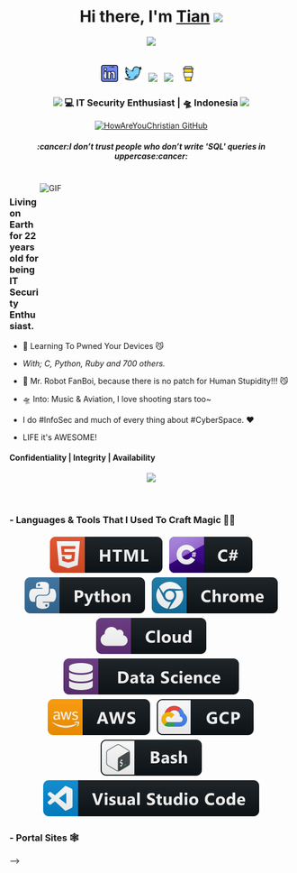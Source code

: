 <div align="center">
   <h1>Hi there, I'm <a href="https://s.id/howareyouchristian">Tian</a> <img src="https://media.giphy.com/media/hvRJCLFzcasrR4ia7z/giphy.gif" width="25px"> </h1>
   
   <center><img src="https://pronoun.cyou/x/y?subject=He&object=Him&height=30"></center>
   
   <br>
</div>

<p align='center'>
   <a href="https://linkedin.com/in/ChristianRonaldo"><img height="30" src="https://raw.githubusercontent.com/8bithemant/8bithemant/master/linkedin.png?raw=true"></a>&nbsp;&nbsp;
<a href="https://twitter.com/HowAreYouChrist"><img height="30" src="https://raw.githubusercontent.com/8bithemant/8bithemant/master/twitter.png?raw=true"></a>&nbsp;&nbsp;
<a href="https://instagr.am/HowAreYouChristian"><img height="30" src="https://img.icons8.com/doodle/512/000000/instagram-new.png"></a>&nbsp;&nbsp;
<a href="https://fb.me/HowAreYouChristian"><img height="30" src="https://img.icons8.com/doodle/512/000000/facebook-new.png"></a>&nbsp;&nbsp;
 <a href="https://buymeacoffee.com/HowAreYouChrist"><img height="30" src="https://raw.githubusercontent.com/8bithemant/8bithemant/master/coffee.jpg?raw=true"></a>&nbsp;&nbsp;
 </p>


<div align="center">
<h3><img src="https://media.giphy.com/media/WUlplcMpOCEmTGBtBW/giphy.gif" width="30"> 💻 IT Security Enthusiast | 🛸 Indonesia <img src="https://media.giphy.com/media/WUlplcMpOCEmTGBtBW/giphy.gif" width="30"></h3>
</div>


<p align="center">
   <a href="https://badges.pufler.dev/visits/howareyouchristian/howareyouchristian"> <img alt="HowAreYouChristian GitHub" src="https://badges.pufler.dev/visits/howareyouchristian/howareyouchristian"> </a>
 </p>
 
 <h5 align="center">
   <i>:cancer:I don’t trust people who don’t write 'SQL' queries in uppercase️:cancer:</i>
  </h5>
 
 
<br />
<img align="right" height="270px" width="450px" alt="GIF" src="https://media.tenor.com/images/57ad40aee94c2f0919736b3c83171781/tenor.gif" />
<p align="center">
  <h3> Living on Earth for 22 years old for being IT Security Enthusiast.</h3>
</p>

 - 🥀 Learning To Pwned Your Devices :smirk_cat:
 
 - <i>With; C, Python, Ruby and 700 others.</i>
   
 - 🔭 Mr. Robot FanBoi, because there is no patch for Human Stupidity!!! 😼

 - 🛸 Into: Music & Aviation, I love shooting stars too~
 
 - I do #InfoSec and much of every thing about #CyberSpace. :heart:
 
 - LIFE it's AWESOME!
 
 
 <p align="center">
  <h4>  Confidentiality | Integrity | Availability </h4>
   </p>


<!--  -->

<p align="center" >
<a href="https://github.com/anuraghazra/github-readme-stats"> 
    <img  src="https://github-readme-stats.vercel.app/api?username=howareyouchristian&&show_icons=true&theme=radical"/>
  </a>

</p>

<br />

### - Languages & Tools That I Used To Craft Magic :mage_man:

<p align="center">
  <!-- For more icons please follow  https://github.com/MikeCodesDotNET/ColoredBadges -->
  <img src="https://raw.githubusercontent.com/8bithemant/8bithemant/master/svg/dev/languages/html.svg" alt="html" style="vertical-align:top; margin:4px">    
  <img src="https://raw.githubusercontent.com/8bithemant/8bithemant/master/svg/dev/languages/csharp.svg" alt="csharp" style="vertical-align:top; margin:4px">
  <img src="https://raw.githubusercontent.com/8bithemant/8bithemant/master/svg/dev/languages/python.svg" alt="python" style="vertical-align:top; margin:4px">
  <img src="https://raw.githubusercontent.com/8bithemant/8bithemant/master/svg/dev/misc/chrome.svg" alt="chrome" style="vertical-align:top; margin:4px">
  <img src="https://raw.githubusercontent.com/8bithemant/8bithemant/master/svg/dev/misc/cloud.svg" alt="cloud" style="vertical-align:top; margin:4px">
  <img src="https://raw.githubusercontent.com/8bithemant/8bithemant/master/svg/dev/misc/datascience.svg" alt="datascience" style="vertical-align:top; margin:4px">
  <img src="https://raw.githubusercontent.com/8bithemant/8bithemant/master/svg/dev/services/aws.svg" alt="aws" style="vertical-align:top; margin:4px">
  <img src="https://raw.githubusercontent.com/8bithemant/8bithemant/master/svg/dev/services/gcp.svg" alt="gcp" style="vertical-align:top; margin:4px">
  <img src="https://raw.githubusercontent.com/8bithemant/8bithemant/master/svg/dev/tools/bash.svg" alt="bash" style="vertical-align:top; margin:4px">
  <img src="https://raw.githubusercontent.com/8bithemant/8bithemant/master/svg/dev/tools/visualstudio_code.svg" alt="vscode" style="vertical-align:top; margin:4px">
</p>


### - Portal Sites :spider_web:
-->
<!--
<p align="center">
  <a href="https://s.id/howareyouchristian">
    <img src="https://img.icons8.com/wired/512/000000/domain.png"> 
  </a>
</p>


### - Podcast voor Lyfe ⚡️

<p align="center">
  <img src="https://raw.githubusercontent.com/8bithemant/8bithemant/master/svg/streaming/podcast.svg"> 
</p>


 ### - What I Do?

<br />

<p align="center">
   <img src="https://media.giphy.com/media/3oKIPcqmx1mpCOJJp6/giphy.gif" />
   </p>
   
   
<br />

<h1 align='center'>⚡️<i>Proud :indonesia:</i>!<i>Bangga Berbudaya.</i>⚡️</h1>
